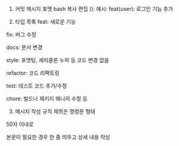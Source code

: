 1. 커밋 메시지 포맷
bash
복사
편집
<type>(<scope>): <message>
예시: feat(user): 로그인 기능 추가

2. 타입 목록
feat: 새로운 기능

fix: 버그 수정

docs: 문서 변경

style: 포맷팅, 세미콜론 누락 등 코드 변경 없음

refactor: 코드 리팩토링

test: 테스트 코드 추가/수정

chore: 빌드나 패키지 매니저 수정 등

3. 메시지 작성 규칙
제목은 명령문 형태

50자 이내로

본문이 필요한 경우 한 줄 띄우고 상세 내용 작성